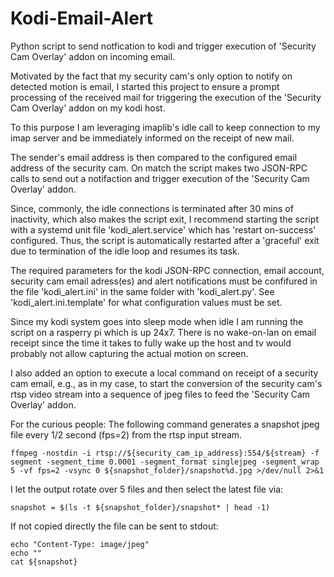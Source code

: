 # Kodi-Email-Alert

Python script to send notfication to kodi and trigger execution of 'Security Cam Overlay' addon on incoming email.

Motivated by the fact that my security cam's only option to notify on detected motion is email, I started this project to ensure a prompt processing of the received mail for triggering the execution of the 'Security Cam Overlay' addon on my kodi host. 

To this purpose I am leveraging imaplib's idle call to keep connection to my imap server and be immediately informed on the receipt of new mail.

The sender's email address is then compared to the configured email address of the security cam. On match the script makes two JSON-RPC calls to send out a notifaction and trigger execution of the 'Security Cam Overlay' addon.

Since, commonly, the idle connections is terminated after 30 mins of inactivity, which also makes the script exit, I recommend starting the script with a systemd unit file 'kodi_alert.service' which has 'restart on-success' configured. Thus, the script is automatically restarted after a 'graceful' exit due to termination of the idle loop and resumes its task.

The required parameters for the kodi JSON-RPC connection, email account, security cam email adress(es) and alert notifications must be confifured in the file 'kodi_alert.ini' in the same folder with 'kodi_alert.py'. See 'kodi_alert.ini.template' for what configuration values must be set.

Since my kodi system goes into sleep mode when idle I am running the script on a rasperry pi which is up 24x7. There is no wake-on-lan on email receipt since the time it takes to fully wake up the host and tv would probably not allow capturing the actual motion on screen. 

I also added an option to execute a local command on receipt of a security cam email, e.g., as in my case, to start the conversion of the security cam's rtsp video stream into a sequence of jpeg files to feed the 'Security Cam Overlay' addon.

For the curious people: The following command generates a snapshot jpeg file every 1/2 second (fps=2) from the rtsp input stream. 

    ffmpeg -nostdin -i rtsp://${security_cam_ip_address}:554/${stream} -f segment -segment_time 0.0001 -segment_format singlejpeg -segment_wrap 5 -vf fps=2 -vsync 0 ${snapshot_folder}/snapshot%d.jpg >/dev/null 2>&1

I let the output rotate over 5 files and then select the latest file via: 

    snapshot = $(ls -t ${snapshot_folder}/snapshot* | head -1)

If not copied directly the file can be sent to stdout:

    echo "Content-Type: image/jpeg"
    echo ""
    cat ${snapshot}



